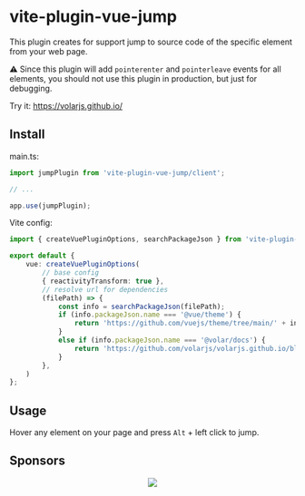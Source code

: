 # vite-plugin-vue-jump

This plugin creates for support jump to source code of the specific element from your web page.

⚠️ Since this plugin will add `pointerenter` and `pointerleave` events for all elements, you should not use this plugin in production, but just for debugging.

Try it: https://volarjs.github.io/

## Install

main.ts:

```ts
import jumpPlugin from 'vite-plugin-vue-jump/client';

// ...

app.use(jumpPlugin);
```

Vite config:

```ts
import { createVuePluginOptions, searchPackageJson } from 'vite-plugin-vue-jump';

export default {
	vue: createVuePluginOptions(
		// base config
		{ reactivityTransform: true },
		// resolve url for dependencies
		(filePath) => {
			const info = searchPackageJson(filePath);
			if (info.packageJson.name === '@vue/theme') {
				return 'https://github.com/vuejs/theme/tree/main/' + info.fileRelativePath;
			}
			else if (info.packageJson.name === '@volar/docs') {
				return 'https://github.com/volarjs/volarjs.github.io/blob/master/' + info.fileRelativePath;
			}
		},
	)
};
```

## Usage

Hover any element on your page and press `Alt` + left click to jump.

## Sponsors

<p align="center">
	<a href="https://cdn.jsdelivr.net/gh/johnsoncodehk/sponsors/sponsors.svg">
		<img src="https://cdn.jsdelivr.net/gh/johnsoncodehk/sponsors/sponsors.svg"/>
	</a>
</p>
